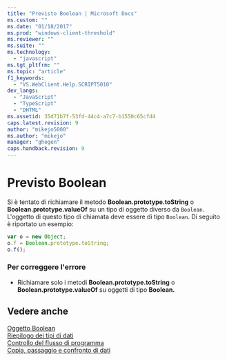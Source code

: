 ```yaml
---
title: "Previsto Boolean | Microsoft Docs"
ms.custom: ""
ms.date: "01/18/2017"
ms.prod: "windows-client-threshold"
ms.reviewer: ""
ms.suite: ""
ms.technology: 
  - "javascript"
ms.tgt_pltfrm: ""
ms.topic: "article"
f1_keywords: 
  - "VS.WebClient.Help.SCRIPT5010"
dev_langs: 
  - "JavaScript"
  - "TypeScript"
  - "DHTML"
ms.assetid: 35d71b7f-53fd-44c4-a7c7-b1550c65cfd4
caps.latest.revision: 9
author: "mikejo5000"
ms.author: "mikejo"
manager: "ghogen"
caps.handback.revision: 9
---
```

# Previsto Boolean
Si è tentato di richiamare il metodo **Boolean.prototype.toString** o **Boolean.prototype.valueOf** su un tipo di oggetto diverso da `Boolean`.  L'oggetto di questo tipo di chiamata deve essere di tipo `Boolean`.  Di seguito è riportato un esempio:  
  
```javascript  
var o = new Object;  
o.f = Boolean.prototype.toString;  
o.f();  
```  
  
### Per correggere l'errore  
  
-   Richiamare solo i metodi **Boolean.prototype.toString** o **Boolean.prototype.valueOf** su oggetti di tipo **Boolean.**  
  
## Vedere anche  
 [Oggetto Boolean](../../javascript/reference/boolean-object-javascript.md)   
 [Riepilogo dei tipi di dati](../../javascript/data-types-javascript.md)   
 [Controllo del flusso di programma](../../javascript/controlling-program-flow-javascript.md)   
 [Copia, passaggio e confronto di dati](../../javascript/advanced/copying-passing-and-comparing-data-javascript.md)